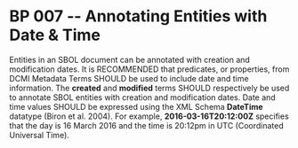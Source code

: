 # BP 007 -- Annotating Entities with Date & Time

Entities in an SBOL document can be annotated with creation and modification dates. It is RECOMMENDED that predicates, or properties, from DCMI Metadata Terms SHOULD be used to include date and time information. The **created** and **modified** terms SHOULD respectively be used to annotate SBOL entities with creation and modification dates. Date and time values SHOULD be expressed using the XML Schema **DateTime** datatype (Biron et al. 2004). For example, **2016-03-16T20:12:00Z** specifies that the day is 16 March 2016 and the time is 20:12pm in UTC (Coordinated Universal Time).
